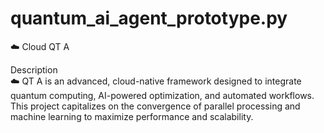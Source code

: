 # quantum_ai_agent_prototype.py
☁️ Cloud QT A 

Description  
☁️ QT A is an advanced, cloud-native framework designed to integrate quantum computing, AI-powered optimization, and automated workflows. This project capitalizes on the convergence of parallel processing and machine learning to maximize performance and scalability.

